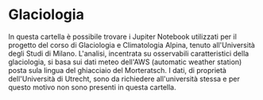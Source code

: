 # Glaciologia

In questa cartella è possibile trovare i Jupiter Notebook utilizzati per il progetto del corso di Glaciologia e Climatologia Alpina, tenuto all'Università degli Studi di Milano. L'analisi, incentrata su osservabili caratteristici della glaciologia, si basa sui dati meteo dell'AWS (automatic weather station) posta sula lingua del ghiacciaio del Morteratsch. I dati, di proprietà dell'Università di Utrecht, sono da richiedere all'università stessa e per questo motivo non sono presenti in questa cartella.
